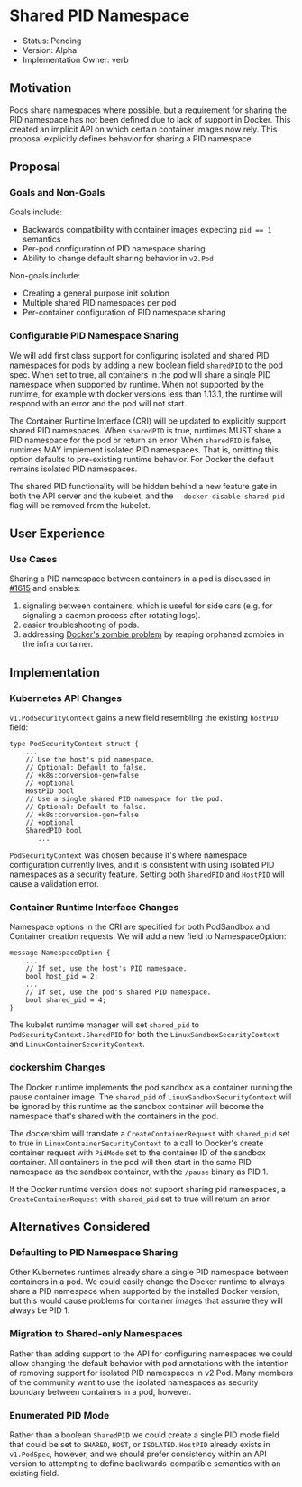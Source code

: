 # Shared PID Namespace

*   Status: Pending
*   Version: Alpha
*   Implementation Owner: verb

## Motivation

Pods share namespaces where possible, but a requirement for sharing the PID
namespace has not been defined due to lack of support in Docker. This created an
implicit API on which certain container images now rely. This proposal
explicitly defines behavior for sharing a PID namespace.

## Proposal

### Goals and Non-Goals

Goals include:

*   Backwards compatibility with container images expecting `pid == 1` semantics
*   Per-pod configuration of PID namespace sharing
*   Ability to change default sharing behavior in `v2.Pod`

Non-goals include:

*   Creating a general purpose init solution
*   Multiple shared PID namespaces per pod
*   Per-container configuration of PID namespace sharing

### Configurable PID Namespace Sharing

We will add first class support for configuring isolated and shared PID
namespaces for pods by adding a new boolean field `sharedPID` to the pod spec.
When set to true, all containers in the pod will share a single PID namespace
when supported by runtime. When not supported by the runtime, for example with
docker versions less than 1.13.1, the runtime will respond with an error and the
pod will not start.

The Container Runtime Interface (CRI) will be updated to explicitly support
shared PID namespaces. When `sharedPID` is true, runtimes MUST share a PID
namespace for the pod or return an error. When `sharedPID` is false, runtimes
MAY implement isolated PID namespaces. That is, omitting this option defaults to
pre-existing runtime behavior. For Docker the default remains isolated PID
namespaces.

The shared PID functionality will be hidden behind a new feature gate in both
the API server and the kubelet, and the `--docker-disable-shared-pid` flag will
be removed from the kubelet.

## User Experience

### Use Cases

Sharing a PID namespace between containers in a pod is discussed in
[#1615](https://issues.k8s.io/1615) and enables:

1.  signaling between containers, which is useful for side cars (e.g. for
    signaling a daemon process after rotating logs).
1.  easier troubleshooting of pods.
1.  addressing [Docker's zombie
    problem](https://blog.phusion.nl/2015/01/20/docker-and-the-pid-1-zombie-reaping-problem/)
    by reaping orphaned zombies in the infra container.

## Implementation

### Kubernetes API Changes

`v1.PodSecurityContext` gains a new field resembling the existing `hostPID`
field:

```
type PodSecurityContext struct {
    ...
    // Use the host's pid namespace.
    // Optional: Default to false.
    // +k8s:conversion-gen=false
    // +optional
    HostPID bool
    // Use a single shared PID namespace for the pod.
    // Optional: Default to false.
    // +k8s:conversion-gen=false
    // +optional
    SharedPID bool
       ...
```

`PodSecurityContext` was chosen because it's where namespace configuration
currently lives, and it is consistent with using isolated PID namespaces as a
security feature. Setting both `SharedPID` and `HostPID` will cause a validation
error.

### Container Runtime Interface Changes

Namespace options in the CRI are specified for both PodSandbox and Container
creation requests. We will add a new field to NamespaceOption:

```
message NamespaceOption {
    ...
    // If set, use the host's PID namespace.
    bool host_pid = 2;
    ...
    // If set, use the pod's shared PID namespace.
    bool shared_pid = 4;
}
```

The kubelet runtime manager will set `shared_pid` to
`PodSecurityContext.SharedPID` for both the `LinuxSandboxSecurityContext` and
`LinuxContainerSecurityContext`.

### dockershim Changes

The Docker runtime implements the pod sandbox as a container running the pause
container image. The `shared_pid` of `LinuxSandboxSecurityContext` will be
ignored by this runtime as the sandbox container will become the namespace
that's shared with the containers in the pod.

The dockershim will translate a `CreateContainerRequest` with `shared_pid` set
to true in `LinuxContainerSecurityContext` to a call to Docker's create
container request with `PidMode` set to the container ID of the sandbox
container. All containers in the pod will then start in the same PID namespace
as the sandbox container, with the `/pause` binary as PID 1.

If the Docker runtime version does not support sharing pid namespaces, a
`CreateContainerRequest` with `shared_pid` set to true will return an error.

## Alternatives Considered

### Defaulting to PID Namespace Sharing

Other Kubernetes runtimes already share a single PID namespace between
containers in a pod. We could easily change the Docker runtime to always share a
PID namespace when supported by the installed Docker version, but this would
cause problems for container images that assume they will always be PID 1.

### Migration to Shared-only Namespaces

Rather than adding support to the API for configuring namespaces we could allow
changing the default behavior with pod annotations with the intention of
removing support for isolated PID namespaces in v2.Pod. Many members of the
community want to use the isolated namespaces as security boundary between
containers in a pod, however.

### Enumerated PID Mode

Rather than a boolean `SharedPID` we could create a single PID mode field that
could be set to `SHARED`, `HOST`, or `ISOLATED`. `HostPID` already exists in
`v1.PodSpec`, however, and we should prefer consistency within an API version to
attempting to define backwards-compatible semantics with an existing field.
